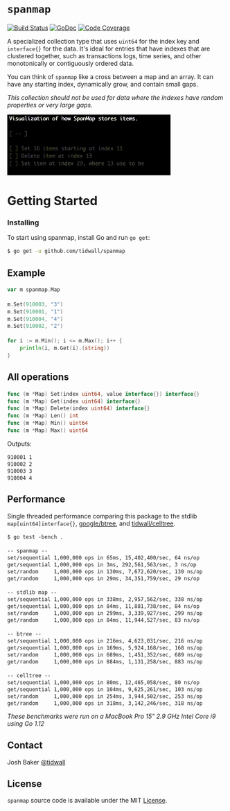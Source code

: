 # `spanmap` 
[![Build Status](https://img.shields.io/travis/tidwall/spanmap.svg?style=flat-square)](https://travis-ci.org/tidwall/spanmap)
[![GoDoc](https://img.shields.io/badge/api-reference-blue.svg?style=flat-square)](https://godoc.org/github.com/tidwall/spanmap)
[![Code Coverage](https://img.shields.io/badge/coverage-100%25-brightgreen.svg?style=flat-square)](http://gocover.io/github.com/tidwall/spanmap)

A specialized collection type that uses `uint64` for the index key 
and `interface{}` for the data. It's ideal for entries that have indexes that 
are clustered together, such as transactions logs, time series, and other 
monotonically or contiguously ordered data.

You can think of `spanmap` like a cross between a map and an array. It can have 
any starting index, dynamically grow, and contain small gaps. 

*This collection should not be used for data where the indexes have
random properties or very large gaps.*

<img src="anim/anim.gif" height="140">

# Getting Started

### Installing

To start using spanmap, install Go and run `go get`:

```sh
$ go get -u github.com/tidwall/spanmap
```

## Example 

```go
var m spanmap.Map

m.Set(910003, "3")
m.Set(910001, "1")
m.Set(910004, "4")
m.Set(910002, "2")

for i := m.Min(); i <= m.Max(); i++ {
    println(i, m.Get(i).(string))
}
```

## All operations

```go
func (m *Map) Set(index uint64, value interface{}) interface{}
func (m *Map) Get(index uint64) interface{}
func (m *Map) Delete(index uint64) interface{}
func (m *Map) Len() int
func (m *Map) Min() uint64
func (m *Map) Max() uint64
```

Outputs:

```
910001 1
910002 2
910003 3
910004 4
```

## Performance

Single threaded performance comparing this package to the 
stdlib `map[uint64]interface{}`, 
[google/btree](https://github.com/google/btree), and 
[tidwall/celltree](https://github.com/tidwall/celltree).

```
$ go test -bench .

-- spanmap --
set/sequential 1,000,000 ops in 65ms, 15,402,400/sec, 64 ns/op
get/sequential 1,000,000 ops in 3ms, 292,561,563/sec, 3 ns/op
set/random     1,000,000 ops in 130ms, 7,672,620/sec, 130 ns/op
get/random     1,000,000 ops in 29ms, 34,351,759/sec, 29 ns/op

-- stdlib map --
set/sequential 1,000,000 ops in 338ms, 2,957,562/sec, 338 ns/op
get/sequential 1,000,000 ops in 84ms, 11,881,738/sec, 84 ns/op
set/random     1,000,000 ops in 299ms, 3,339,927/sec, 299 ns/op
get/random     1,000,000 ops in 84ms, 11,944,527/sec, 83 ns/op

-- btree --
set/sequential 1,000,000 ops in 216ms, 4,623,031/sec, 216 ns/op
get/sequential 1,000,000 ops in 169ms, 5,924,168/sec, 168 ns/op
set/random     1,000,000 ops in 689ms, 1,451,352/sec, 689 ns/op
get/random     1,000,000 ops in 884ms, 1,131,258/sec, 883 ns/op

-- celltree --
set/sequential 1,000,000 ops in 80ms, 12,465,058/sec, 80 ns/op
get/sequential 1,000,000 ops in 104ms, 9,625,261/sec, 103 ns/op
set/random     1,000,000 ops in 254ms, 3,944,502/sec, 253 ns/op
get/random     1,000,000 ops in 318ms, 3,142,246/sec, 318 ns/op
```

*These benchmarks were run on a MacBook Pro 15" 2.9 GHz Intel Core i9 
using Go 1.12*

## Contact

Josh Baker [@tidwall](http://twitter.com/tidwall)

## License

`spanmap` source code is available under the MIT [License](/LICENSE).
